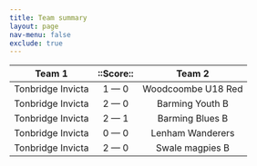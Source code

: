 ```yaml
---
title: Team summary
layout: page
nav-menu: false
exclude: true
---
```




|      Team 1       |  ::Score::  |       Team 2       |
|:-----------------:|:-----------:|:------------------:|
| Tonbridge Invicta | 1 &mdash; 0 | Woodcoombe U18 Red |
| Tonbridge Invicta | 2 &mdash; 0 |  Barming Youth B   |
| Tonbridge Invicta | 2 &mdash; 1 |  Barming Blues B   |
| Tonbridge Invicta | 0 &mdash; 0 |  Lenham Wanderers  |
| Tonbridge Invicta | 2 &mdash; 0 |  Swale magpies B   |

 <br /><br /><br />